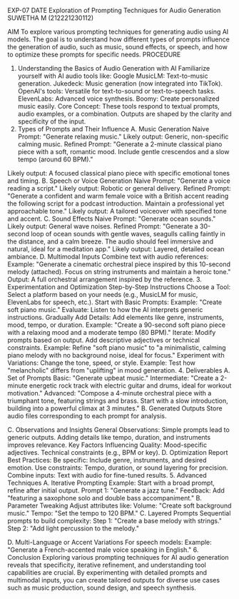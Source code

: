 EXP-07
DATE	Exploration of Prompting Techniques for Audio Generation
                                                                                                                         SUWETHA M (212221230112)

AIM
To explore various prompting techniques for generating audio using AI models. The goal is to understand how different types of prompts influence the generation of audio, such as music, sound effects, or speech, and how to optimize these prompts for specific needs.
PROCEDURE
1. Understanding the Basics of Audio Generation with AI
Familiarize yourself with AI audio tools like:
Google MusicLM: Text-to-music generation.
Jukedeck: Music generation (now integrated into TikTok).
OpenAI's tools: Versatile for text-to-sound or text-to-speech tasks.
ElevenLabs: Advanced voice synthesis.
Boomy: Create personalized music easily.
Core Concept:
These tools respond to textual prompts, audio examples, or a combination.
Outputs are shaped by the clarity and specificity of the input.
2. Types of Prompts and Their Influence
A. Music Generation
Naive Prompt:
"Generate relaxing music."
Likely output: Generic, non-specific calming music.
Refined Prompt:
"Generate a 2-minute classical piano piece with a soft, romantic mood. Include gentle crescendos and a slow tempo (around 60 BPM)."

Likely output: A focused classical piano piece with specific emotional tones and timing.
B. Speech or Voice Generation
Naive Prompt:
"Generate a voice reading a script."
Likely output: Robotic or general delivery.
Refined Prompt:
"Generate a confident and warm female voice with a British accent reading the following script for a podcast introduction. Maintain a professional yet approachable tone."
Likely output: A tailored voiceover with specified tone and accent.
C. Sound Effects
Naive Prompt:
"Generate ocean sounds."
Likely output: General wave noises.
Refined Prompt:
"Generate a 30-second loop of ocean sounds with gentle waves, seagulls calling faintly in the distance, and a calm breeze. The audio should feel immersive and natural, ideal for a meditation app."
Likely output: Layered, detailed ocean ambiance.
D. Multimodal Inputs
Combine text with audio references:
Example: "Generate a cinematic orchestral piece inspired by this 10-second melody (attached). Focus on string instruments and maintain a heroic tone."
Output: A full orchestral arrangement inspired by the reference.
3. Experimentation and Optimization
Step-by-Step Instructions
Choose a Tool:
Select a platform based on your needs (e.g., MusicLM for music, ElevenLabs for speech, etc.).
Start with Basic Prompts:
Example: "Create soft piano music."
Evaluate: Listen to how the AI interprets generic instructions.
Gradually Add Details:
Add elements like genre, instruments, mood, tempo, or duration.
Example: "Create a 90-second soft piano piece with a relaxing mood and a moderate tempo (80 BPM)."
Iterate:
Modify prompts based on output. Add descriptive adjectives or technical constraints.
Example: Refine "soft piano music" to "a minimalistic, calming piano melody with no background noise, ideal for focus."
Experiment with Variations:
Change the tone, speed, or style.
Example: Test how "melancholic" differs from "uplifting" in mood generation.
4. Deliverables
A. Set of Prompts
Basic:
"Generate upbeat music."
Intermediate:
"Create a 2-minute energetic rock track with electric guitar and drums, ideal for workout motivation."
Advanced:
"Compose a 4-minute orchestral piece with a triumphant tone, featuring strings and brass. Start with a slow introduction, building into a powerful climax at 3 minutes."
B. Generated Outputs
Store audio files corresponding to each prompt for analysis.

C. Observations and Insights
General Observations:
Simple prompts lead to generic outputs.
Adding details like tempo, duration, and instruments improves relevance.
Key Factors Influencing Quality:
Mood-specific adjectives.
Technical constraints (e.g., BPM or key).
D. Optimization Report
Best Practices:
Be specific: Include genre, instruments, and desired emotion.
Use constraints: Tempo, duration, or sound layering for precision.
Combine inputs: Text with audio for fine-tuned results.
5. Advanced Techniques
A. Iterative Prompting
Example: Start with a broad prompt, refine after initial output.
Prompt 1: "Generate a jazz tune."
Feedback: Add "featuring a saxophone solo and double bass accompaniment."
B. Parameter Tweaking
Adjust attributes like:
Volume: "Create soft background music."
Tempo: "Set the tempo to 120 BPM."
C. Layered Prompts
Sequential prompts to build complexity:
Step 1: "Create a base melody with strings."
Step 2: "Add light percussion to the melody."


D. Multi-Language or Accent Variations
For speech models:
Example: "Generate a French-accented male voice speaking in English."
6. Conclusion
Exploring various prompting techniques for AI audio generation reveals that specificity, iterative refinement, and understanding tool capabilities are crucial. By experimenting with detailed prompts and multimodal inputs, you can create tailored outputs for diverse use cases such as music production, sound design, and speech synthesis.


